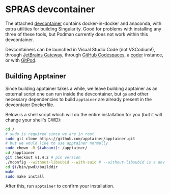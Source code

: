# SPRAS devcontainer

The attached [devcontainer](https://containers.dev/) contains docker-in-docker and anaconda,
with extra utilities for building Singularity. Good for problems with installing any three of these tools,
but Podman currently does not work within this devcontainer.

Devcontainers can be launched in Visual Studio Code (not VSCodium!), through [JetBrains Gateway](https://www.jetbrains.com/remote-development/gateway/),
through [GitHub Codespaces](https://github.com/features/codespaces), a [coder](https://coder.com/) instance,
or with [GitPod](https://www.gitpod.io/docs/gitpod/configuration/devcontainer/overview).

## Building Apptainer

Since building apptainer takes a while, we leave building apptainer as an external script one can run
inside the devcontainer, but `go` and other necessary dependencies to build `apptainer` are already present in
the devcontaier Dockerfile.

Below is a shell script which will do the entire installation for you (but it will change your
shell's CWD):

```sh
cd /
# sudo is required since we are in root
sudo git clone https://github.com/apptainer/apptainer.git
# but we would like to use apptainer normally
sudo chown -R $(whoami): /apptainer/
cd /apptainer
git checkout v1.4.2 # pin version
./mconfig --without-libsubid --with-suid # --without-libsubid is a dev container limitation
cd $(/bin/pwd)/builddir
make
sudo make install
```

After this, run `apptainer` to confirm your installation.
